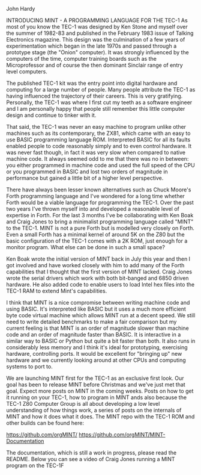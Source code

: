 John Hardy

INTRODUCING MINT - A PROGRAMMING LANGUAGE FOR THE TEC-1
As most of you know the TEC-1 was designed by Ken Stone and myself over the summer of 1982-83 and published in the February 1983 issue of Talking Electronics magazine. This design was the culmination of a few years of experimentation which began in the late 1970s and passed through a prototype stage (the "Onion" computer). It was strongly influenced by the computers of the time, computer training boards such as the Microprofessor and of course the then dominant Sinclair range of entry level computers.

The published TEC-1 kit was the entry point into digital hardware and computing for a large number of people. Many people attribute the TEC-1 as having influenced the trajectory of their careers. This is very gratifying. Personally, the TEC-1 was where I first cut my teeth as a software engineer and I am personally happy that people still remember this little computer design and continue to tinker with it.

That said, the TEC-1 was never an easy machine to program unlike other machines such as its contemporary, the ZX81, which came with an easy to use BASIC programming language ROM. Interpreted BASIC for all its faults enabled people to code reasonably simply and to even control hardware. It was never fast though, in fact it was very slow when compared to native machine code. It always seemed odd to me that there was no in between: you either programmed in machine code and used the full speed of the CPU or you programmed in BASIC and lost two orders of magnitude in performance but gained a little bit of a higher level perspective.

There have always been lesser known alternatives such as Chuck Moore's Forth programming language and I've wondered for a long time whether Forth would be a viable language for programming the TEC-1. Over the past two years I've thrown myself into and developed a reasonable level of expertise in Forth.
For the last 3 months I've be collaborating with Ken Boak and Craig Jones to bring a minimalist programming language called "MINT" to the TEC-1. MINT is not a pure Forth but is modelled very closely on Forth. Even a small Forth has a minimal kernel of around 5K on the Z80 but the basic configuration of the TEC-1 comes with a 2K ROM, just enough for a monitor program. What else can be done in such a small space?

Ken Boak wrote the initial version of MINT back in July this year and then I got involved and have worked closely with him to add many of the Forth capabilities that I thought that the first version of MINT lacked. Craig Jones wrote the serial drivers which work with both bit-banged and 6850 driven hardware. He also added code to enable users to load Intel hex files into the TEC-1 RAM to extend Mint's capabilities.

I think that MINT is a nice compromise between writing machine code and using BASIC. It's interpreted like BASIC but it uses a much more efficient byte code virtual machine which allows MINT run at a decent speed. We still need to write detailed benchmarks to make a fair comparison but my current feeling is that MINT is an order of magnitude slower than machine code and an order of magnitude faster than BASIC. It is interactive in a similar way to BASIC or Python but quite a bit faster than both. It also runs in considerably less memory and I think it's ideal for prototyping, exercising hardware, controlling ports. It would be excellent for "bringing up" new hardware and we currently looking around at other CPUs and computing systems to port to.

We are launching MINT first for the TEC-1 as an exclusive first look. Our goal has been to release MINT before Christmas and we've just met that goal. Expect more posts on MINT in the coming weeks. Posts on how to get it running on your TEC-1, how to program in MINT ands also because the TEC-1 Z80 Computer Group is all about developing a low level understanding of how things work, a series of posts on the internals of MINT and how it does what it does.
The MINT repo with the TEC-1 ROM and other builds can be found here:

https://github.com/orgMINT/
https://github.com/orgMINT/MINT-Documentation

The documentation, which is still a work in progress, please read the README.
Below you can see a video of Craig Jones running a MINT program on the TEC-1F
